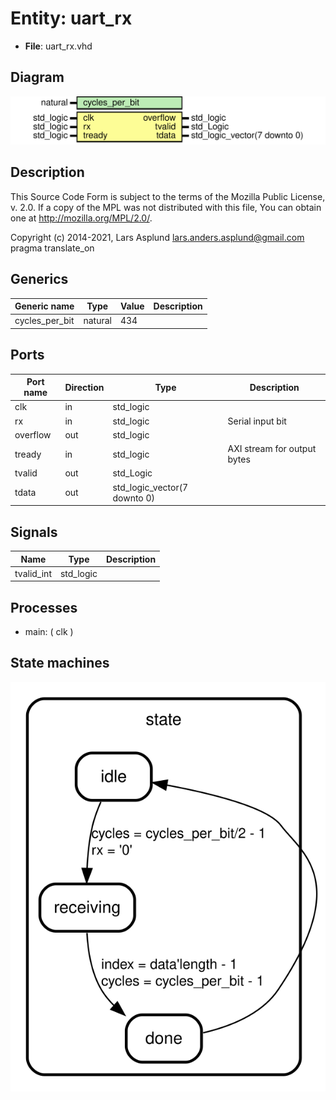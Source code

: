# Entity: uart_rx

- **File**: uart_rx.vhd
## Diagram

![Diagram](uart_rx.svg "Diagram")
## Description

 This Source Code Form is subject to the terms of the Mozilla Public
 License, v. 2.0. If a copy of the MPL was not distributed with this file,
 You can obtain one at http://mozilla.org/MPL/2.0/.

 Copyright (c) 2014-2021, Lars Asplund lars.anders.asplund@gmail.com
 pragma translate_on
## Generics

| Generic name   | Type    | Value | Description |
| -------------- | ------- | ----- | ----------- |
| cycles_per_bit | natural | 434   |             |
## Ports

| Port name | Direction | Type                         | Description                 |
| --------- | --------- | ---------------------------- | --------------------------- |
| clk       | in        | std_logic                    |                             |
| rx        | in        | std_logic                    | Serial input bit            |
| overflow  | out       | std_logic                    |                             |
| tready    | in        | std_logic                    | AXI stream for output bytes |
| tvalid    | out       | std_Logic                    |                             |
| tdata     | out       | std_logic_vector(7 downto 0) |                             |
## Signals

| Name       | Type      | Description |
| ---------- | --------- | ----------- |
| tvalid_int | std_logic |             |
## Processes
- main: ( clk )
## State machines

![Diagram_state_machine_0]( stm_uart_rx_00.svg "Diagram")